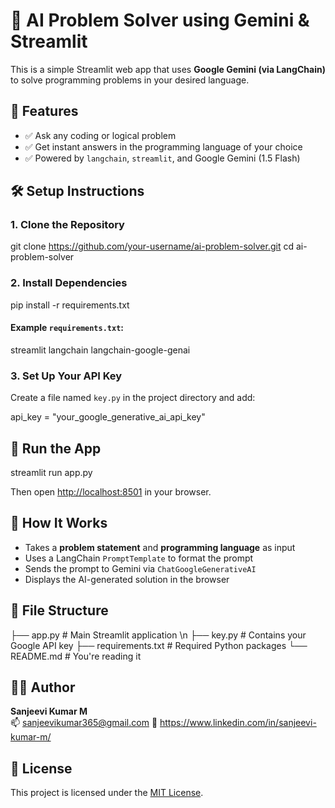 # 🧠 AI Problem Solver using Gemini & Streamlit
This is a simple Streamlit web app that uses **Google Gemini (via LangChain)** to solve programming problems in your desired language.

## 🚀 Features
- ✅ Ask any coding or logical problem
- ✅ Get instant answers in the programming language of your choice
- ✅ Powered by `langchain`, `streamlit`, and Google Gemini (1.5 Flash)
  
## 🛠️ Setup Instructions

### 1. Clone the Repository

git clone https://github.com/your-username/ai-problem-solver.git
cd ai-problem-solver

### 2. Install Dependencies

pip install -r requirements.txt

#### Example `requirements.txt`:

streamlit
langchain
langchain-google-genai

### 3. Set Up Your API Key

Create a file named `key.py` in the project directory and add:

api_key = "your_google_generative_ai_api_key"
## 🧪 Run the App
streamlit run app.py

Then open [http://localhost:8501](http://localhost:8501) in your browser.

## 🧠 How It Works

- Takes a **problem statement** and **programming language** as input
- Uses a LangChain `PromptTemplate` to format the prompt
- Sends the prompt to Gemini via `ChatGoogleGenerativeAI`
- Displays the AI-generated solution in the browser

## 📁 File Structure

├── app.py             # Main Streamlit application \n
├── key.py             # Contains your Google API key
├── requirements.txt   # Required Python packages
└── README.md          # You're reading it
## 🧑‍💻 Author

**Sanjeevi Kumar M**  
📫 sanjeevikumar365@gmail.com 
🔗 https://www.linkedin.com/in/sanjeevi-kumar-m/

## 📜 License

This project is licensed under the [MIT License](LICENSE).
